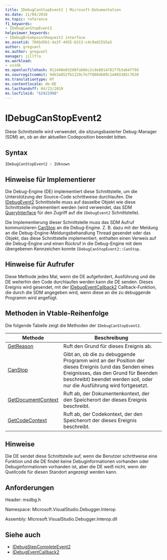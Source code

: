 ```yaml
---
title: IDebugCanStopEvent2 | Microsoft-Dokumentation
ms.date: 11/04/2016
ms.topic: reference
f1_keywords:
- IDebugCanStopEvent2
helpviewer_keywords:
- IDebugBreakpointRequest2 interface
ms.assetid: 784bd5b1-4a3f-4455-b313-c4c9a82555a5
author: gregvanl
ms.author: gregvanl
manager: jillfra
ms.workload:
- vssdk
ms.openlocfilehash: 012440e03208fab6bc2cde8814781f7b3a64f79d
ms.sourcegitcommit: 94b3a052fb1229c7e7f8804b09c1d403385c7630
ms.translationtype: HT
ms.contentlocale: de-DE
ms.lasthandoff: 04/23/2019
ms.locfileid: "62922998"
---
```

# <a name="idebugcanstopevent2"></a>IDebugCanStopEvent2
Diese Schnittstelle wird verwendet, die sitzungsbasierter Debug-Manager (SDM) an, ob an der aktuellen Codeposition beendet bitten.

## <a name="syntax"></a>Syntax

```
IDebugCanStopEvent2 : IUknown
```

## <a name="notes-for-implementers"></a>Hinweise für Implementierer
 Die Debug-Engine (DE) implementiert diese Schnittstelle, um die Unterstützung der Source-Code schrittweise durchlaufen. Die [IDebugEvent2](../../../extensibility/debugger/reference/idebugevent2.md) Schnittstelle muss auf dasselbe Objekt wie diese Schnittstelle implementiert werden (wird verwendet, das SDM [QueryInterface](/cpp/atl/queryinterface) für den Zugriff auf die `IDebugEvent2` Schnittstelle).

 Die Implementierung dieser Schnittstelle muss das SDM Aufruf kommunizieren [CanStop](../../../extensibility/debugger/reference/idebugcanstopevent2-canstop.md) an die Debug-Engine. Z. B. dazu mit der Meldung an die Debug-Engine-Meldungsbehandlung Thread gesendet oder das Objekt, das diese Schnittstelle implementiert, enthalten einen Verweis auf die Debug-Engine und einen Rückruf in die Debug-Engine mit dem übergebenen Kennzeichen konnte `IDebugCanStopEvent2::CanStop`.

## <a name="notes-for-callers"></a>Hinweise für Aufrufer
 Diese Methode jedes Mal, wenn die DE aufgefordert, Ausführung und die DE weiterhin den Code durchlaufen werden kann die DE senden. Dieses Ereignis wird gesendet, mit der [IDebugEventCallback2](../../../extensibility/debugger/reference/idebugeventcallback2.md) Callback-Funktion, die durch die SDM angegeben wird, wenn diese an die zu debuggende Programm wird angefügt.

## <a name="methods-in-vtable-order"></a>Methoden in Vtable-Reihenfolge
 Die folgende Tabelle zeigt die Methoden der `IDebugCanStopEvent2`.

|Methode|Beschreibung|
|------------|-----------------|
|[GetReason](../../../extensibility/debugger/reference/idebugcanstopevent2-getreason.md)|Ruft den Grund für dieses Ereignis ab.|
|[CanStop](../../../extensibility/debugger/reference/idebugcanstopevent2-canstop.md)|Gibt an, ob die zu debuggende Programm wird an der Position der dieses Ereignis (und das Senden eines Ereignisses, das den Grund für Beenden beschreibt) beendet werden soll, oder nur die Ausführung wird fortgesetzt.|
|[GetDocumentContext](../../../extensibility/debugger/reference/idebugcanstopevent2-getdocumentcontext.md)|Ruft ab, der Dokumentenkontext, der den Speicherort der dieses Ereignis beschreibt.|
|[GetCodeContext](../../../extensibility/debugger/reference/idebugcanstopevent2-getcodecontext.md)|Ruft ab, der Codekontext, der den Speicherort der dieses Ereignis beschreibt.|

## <a name="remarks"></a>Hinweise
 Die DE sendet diese Schnittstelle auf, wenn die Benutzer schrittweise eine Funktion und die DE findet keine Debuginformationen vorhanden oder Debuginformationen vorhanden ist, aber die DE weiß nicht, wenn der Quellcode für diesen Standort angezeigt werden kann.

## <a name="requirements"></a>Anforderungen
 Header: msdbg.h

 Namespace: Microsoft.VisualStudio.Debugger.Interop

 Assembly: Microsoft.VisualStudio.Debugger.Interop.dll

## <a name="see-also"></a>Siehe auch
- [IDebugStepCompleteEvent2](../../../extensibility/debugger/reference/idebugstepcompleteevent2.md)
- [IDebugEventCallback2](../../../extensibility/debugger/reference/idebugeventcallback2.md)